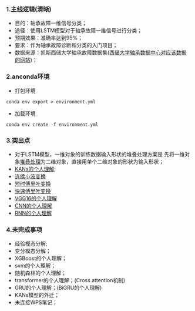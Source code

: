 ### 1.主线逻辑(清晰)

- 目的：轴承故障一维信号分类；
- 途径：使用LSTM模型对于轴承故障一维信号进行分类；
- 预期效果：准确率达到95%；
- 要求：作为轴承故障诊断和分类的入门项目；
- 数据来源：凯斯西储大学轴承故障数据集([西储大学轴承数据中心对应该数据的网站](https://link.csdn.net/?target=https%3A%2F%2Fengineering.case.edu%2Fbearingdatacenter%2Fwelcome))；

### 2.anconda环境

- 打包环境

``conda env export > environment.yml``

- 加载环境

``conda env create -f environment.yml``

### 3.突出点

- 对于LSTM模型，一维对象的训练数据输入形状的堆叠处理方案是 先将一维对象[堆叠处理](./LSTM/TRY.ipynb)为二维对象，直接用单个二维对象的形状为输入形状；
- [KANs的个人理解](./KANs/EXPLAINATION.md);
- [连续小波变换](./VGG/EXPLAINATION_CWT.md)
- [短时傅里叶变换](./VGG/EXPLAINATION_STFT.md)
- [快速傅里叶变换](./VGG/EXPLAINATION_FFT.md)
- [VGG16的个人理解](./VGG/EXPLAINATION_CNN.md)
- [CNN的个人理解](./VGG/EXPLAINATION_CNN.md)
- [RNN的个人理解](./LSTM/EXPLAINATION_RNN.md)

### 4.未完成事项

- 经验模态分解;
- 变分模态分解；
- XGBoost的个人理解；
- svm的个人理解；
- 随机森林的个人理解；
- transformer的个人理解；(Cross attention机制)
- GRU的个人理解；(BiGRU的个人理解)
- KANs模型的外迁；
- 未连接WPS笔记；
